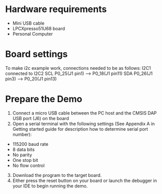 Hardware requirements
=====================
- Mini USB cable
- LPCXpresso51U68 board
- Personal Computer

Board settings
==============
To make i2c example work, connections needed to be as follows:
        I2C1              connected to     I2C2
SCL     P0_25(J1 pin1)        -->          P0_18(J1 pin11)
SDA     P0_26(J1 pin3)        -->          P0_20(J1 pin13)

Prepare the Demo
================
1.  Connect a micro USB cable between the PC host and the CMSIS DAP USB port (J6) on the board
2.  Open a serial terminal with the following settings (See Appendix A in Getting started guide for description how to determine serial port number):
   - 115200 baud rate
   - 8 data bits
   - No parity
   - One stop bit
   - No flow control
3. Download the program to the target board.
4. Either press the reset button on your board or launch the debugger in your IDE to begin running
   the demo.
